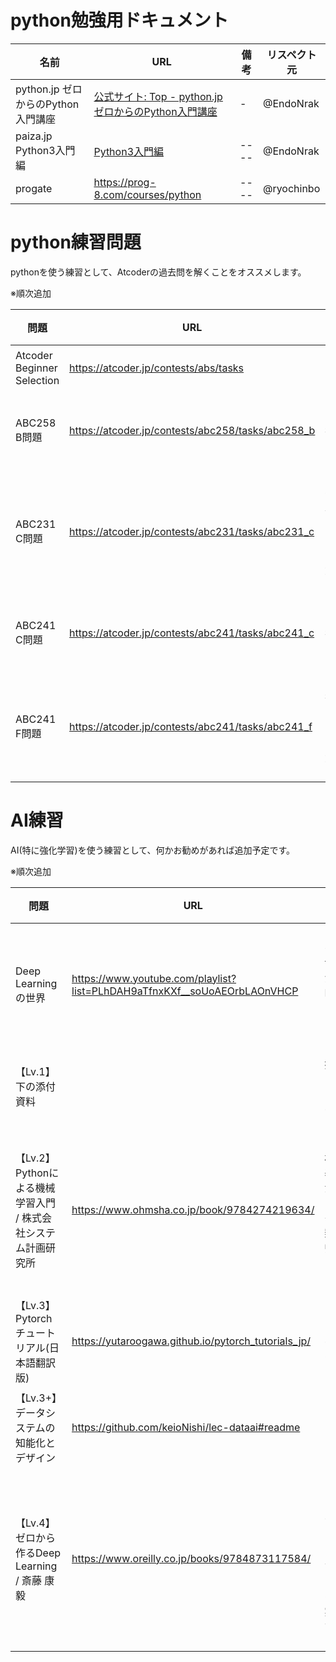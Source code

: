 # python勉強用ドキュメント

|  名前  |  URL  |  備考  |  リスペクト元  |
| ---- | ---- | ---- | ---- |
|  python.jp ゼロからのPython入門講座  |  [公式サイト: Top - python.jp ゼロからのPython入門講座](https://www.python.jp/train/index.html)  |  -  |  @EndoNrak  |
|  paiza.jp Python3入門編 | [Python3入門編](https://paiza.jp/works/python3/primer) | ---- | @EndoNrak |
|  progate | https://prog-8.com/courses/python | ---- | @ryochinbo |

# python練習問題

pythonを使う練習として、Atcoderの過去問を解くことをオススメします。  

※順次追加

|  問題  |  URL  |  備考  |  リスペクト元  |
| ---- | ---- | ---- | ---- |
|  Atcoder Beginner Selection  |  https://atcoder.jp/contests/abs/tasks  |  pythonの基本問題  |  @seigot  |
|  ABC258 B問題  |  https://atcoder.jp/contests/abc258/tasks/abc258_b  |  二次元配列を扱えれば解ける問題  |  @EndoNrak  |
|  ABC231 C問題  |  https://atcoder.jp/contests/abc231/tasks/abc231_c  |  ソート済み数列への二分探索がわかれば解ける問題  |  @EndoNrak  |
|  ABC241 C問題  |  https://atcoder.jp/contests/abc241/tasks/abc241_c  |  二次元配列を扱えれば解ける問題  |  @EndoNrak  |
|  ABC241 F問題  |  https://atcoder.jp/contests/abc241/tasks/abc241_f  |  幅優先探索がわかって、頑張れば解ける問題  |  @EndoNrak  |

# AI練習

AI(特に強化学習)を使う練習として、何かお勧めがあれば追加予定です。  

※順次追加

|  問題  |  URL  |  概要  |  備考  |  リスペクト元  |
| ---- | ---- | ---- | ---- | ---- |
| Deep Learningの世界 | https://www.youtube.com/playlist?list=PLhDAH9aTfnxKXf__soUoAEOrbLAOnVHCP | 中身は東大の数学科の博士出の人がDeep Learning などの解説をしてくれています。 | @kiriyama-san |
| 【Lv.1】下の添付資料 |  | 授業「インテリジェンスデザイン」の講義資料  | 「機械学習って何？」という学生を対象に背景知識をざーっと概観する内容で、強化学習やその他の高級な手法までカバー | @sato-san |
| 【Lv.2】Pythonによる機械学習入門 / 株式会社システム計画研究所 | https://www.ohmsha.co.jp/book/9784274219634/ | 機械学習の基本的な手法である"クラスタリング"・"分類"。"回帰"を学習できます | 本書は「3手法をとりあえず実装して動かしてみよう！」ということからスタートするので、第1章のたった30ページ弱で内容をいったん総ざらいできます。また、Lv.1の資料で簡単にまとめられていた背景知識が、体系的に読みやすい文の形でまとめられています。 | @sato-san |
| 【Lv.3】Pytorchチュートリアル(日本語翻訳版) | https://yutaroogawa.github.io/pytorch_tutorials_jp/ |  「Pytorch」の使い方サイト | よく"機械学習"と聞くときの手法、"ニューラルネットワーク"(・"CNN"・"RNN")・"強化学習"などを学習できます。 | @sato-san |
| 【Lv.3+】データシステムの知能化とデザイン | https://github.com/keioNishi/lec-dataai#readme | | | @sato-san |
| 【Lv.4】ゼロから作るDeep Learning / 斎藤 康毅 | https://www.oreilly.co.jp/books/9784873117584/ | (今までライブラリを使って計算してもらっていたことを、Lv.1〜3で勉強してきた理論やイメージを実装する形で理解する内容です。) | | @sato-san |
